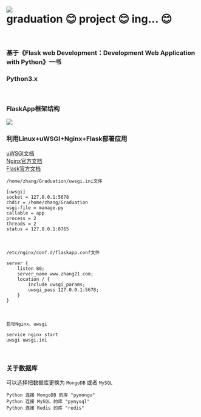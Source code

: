 ![](https://travis-ci.org/Zhang21/graduation.svg?branch=master)
<br>
graduation :blush: project :blush: ing... :blush:
========
<br>

### 基于《Flask web Development：Development Web Application with Python》一书
### Python3.x
<br>

### FlaskApp框架结构
![](https://github.com/Zhang21/graduation/blob/master/Graduation/flaskapp.png)
<br>

### 利用Linux+uWSGI+Nginx+Flask部署应用
[uWSGI文档](http://uwsgi-docs-zh.readthedocs.io/zh_CN/latest/WSGIquickstart.html#uwsgipython)<br>
[Nginx官方文档](http://www.nginx.cn/doc/)<br>
[Flask官方文档](http://docs.jinkan.org/docs/flask/)<br>

`/home/zhang/Graduation/uwsgi.ini文件`
```
[uwsgi]
socket = 127.0.0.1:5678
chdir = /home/zhang/Graduation
wsgi-file = manage.py
callable = app
process = 2
threads = 2
status = 127.0.0.1:8765
```
<br>

`/etc/nginx/conf.d/flaskapp.conf文件`
```
server {
    listen 80;
    server_name www.zhang21.com;
    location / {
        include uwsgi_params;
        uwsgi_pass 127.0.0.1:5678;
    }
}
```
<br>

`启动Nginx、uwsgi`
```
service nginx start
uwsgi uwsgi.ini
```
<br>

### 关于数据库
可以选择把数据库更换为 `MongoDB` 或者 `MySQL`<br>
```
Python 连接 MongoDB 的库 "pymongo"
Python 连接 MySQL 的库 "pymysql"
Python 连接 Redis 的库 "redis"
```
